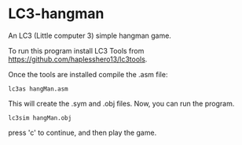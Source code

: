 LC3-hangman
===========

An LC3 (Little computer 3) simple hangman game.

To run this program install LC3 Tools from https://github.com/haplesshero13/lc3tools.

Once the tools are installed compile the .asm file:

```lc3as hangMan.asm```

This will create the .sym and .obj files.
Now, you can run the program.

```lc3sim hangMan.obj```

press 'c' to continue, and then play the game.
